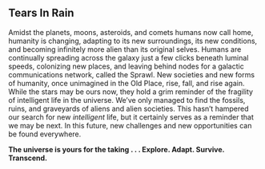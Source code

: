 ## Tears In Rain
Amidst the planets, moons, asteroids, and comets humans now call home, humanity is changing, adapting to its new surroundings, its new conditions, and becoming infinitely more alien than its original selves. Humans are continually spreading across the galaxy just a few clicks beneath luminal speeds, colonizing new places, and leaving behind nodes for a galactic communications network, called the Sprawl. New societies and new forms of humanity, once unimagined in the Old Place, rise, fall, and rise again. While the stars may be ours now, they hold a grim reminder of the fragility of intelligent life in the universe. We’ve only managed to find the fossils, ruins, and graveyards of aliens and alien societies. This hasn’t hampered our search for new _intelligent_ life, but it certainly serves as a reminder that we may be next. In this future, new challenges and new opportunities can be found everywhere.

**The universe is yours for the taking . . .  Explore. Adapt. Survive. Transcend.**
